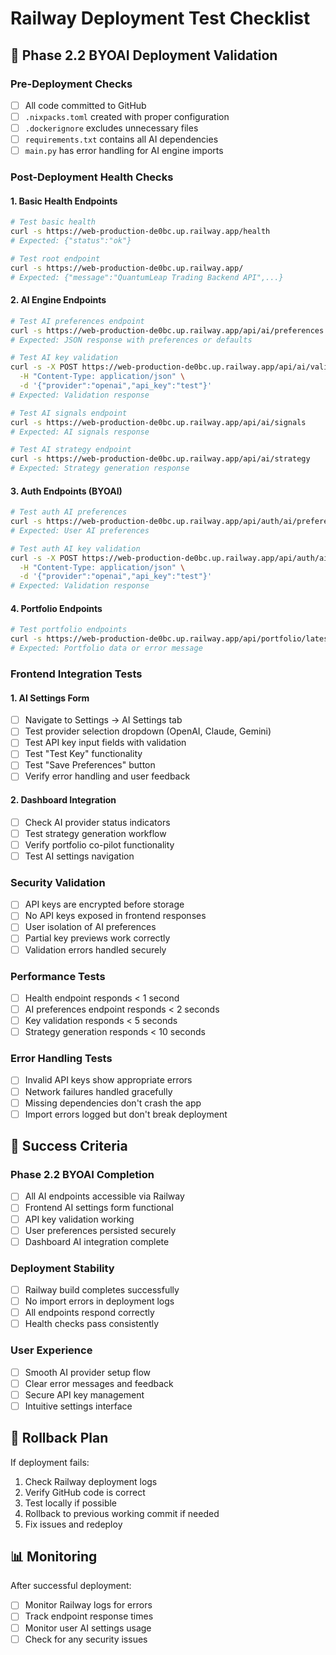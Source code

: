 # Railway Deployment Test Checklist

## 🚀 **Phase 2.2 BYOAI Deployment Validation**

### **Pre-Deployment Checks**

- [ ] All code committed to GitHub
- [ ] `.nixpacks.toml` created with proper configuration
- [ ] `.dockerignore` excludes unnecessary files
- [ ] `requirements.txt` contains all AI dependencies
- [ ] `main.py` has error handling for AI engine imports

### **Post-Deployment Health Checks**

#### **1. Basic Health Endpoints**

```bash
# Test basic health
curl -s https://web-production-de0bc.up.railway.app/health
# Expected: {"status":"ok"}

# Test root endpoint
curl -s https://web-production-de0bc.up.railway.app/
# Expected: {"message":"QuantumLeap Trading Backend API",...}
```

#### **2. AI Engine Endpoints**

```bash
# Test AI preferences endpoint
curl -s https://web-production-de0bc.up.railway.app/api/ai/preferences
# Expected: JSON response with preferences or defaults

# Test AI key validation
curl -s -X POST https://web-production-de0bc.up.railway.app/api/ai/validate-key \
  -H "Content-Type: application/json" \
  -d '{"provider":"openai","api_key":"test"}'
# Expected: Validation response

# Test AI signals endpoint
curl -s https://web-production-de0bc.up.railway.app/api/ai/signals
# Expected: AI signals response

# Test AI strategy endpoint
curl -s https://web-production-de0bc.up.railway.app/api/ai/strategy
# Expected: Strategy generation response
```

#### **3. Auth Endpoints (BYOAI)**

```bash
# Test auth AI preferences
curl -s https://web-production-de0bc.up.railway.app/api/auth/ai/preferences
# Expected: User AI preferences

# Test auth AI key validation
curl -s -X POST https://web-production-de0bc.up.railway.app/api/auth/ai/validate-key \
  -H "Content-Type: application/json" \
  -d '{"provider":"openai","api_key":"test"}'
# Expected: Validation response
```

#### **4. Portfolio Endpoints**

```bash
# Test portfolio endpoints
curl -s https://web-production-de0bc.up.railway.app/api/portfolio/latest
# Expected: Portfolio data or error message
```

### **Frontend Integration Tests**

#### **1. AI Settings Form**

- [ ] Navigate to Settings → AI Settings tab
- [ ] Test provider selection dropdown (OpenAI, Claude, Gemini)
- [ ] Test API key input fields with validation
- [ ] Test "Test Key" functionality
- [ ] Test "Save Preferences" button
- [ ] Verify error handling and user feedback

#### **2. Dashboard Integration**

- [ ] Check AI provider status indicators
- [ ] Test strategy generation workflow
- [ ] Verify portfolio co-pilot functionality
- [ ] Test AI settings navigation

### **Security Validation**

- [ ] API keys are encrypted before storage
- [ ] No API keys exposed in frontend responses
- [ ] User isolation of AI preferences
- [ ] Partial key previews work correctly
- [ ] Validation errors handled securely

### **Performance Tests**

- [ ] Health endpoint responds < 1 second
- [ ] AI preferences endpoint responds < 2 seconds
- [ ] Key validation responds < 5 seconds
- [ ] Strategy generation responds < 10 seconds

### **Error Handling Tests**

- [ ] Invalid API keys show appropriate errors
- [ ] Network failures handled gracefully
- [ ] Missing dependencies don't crash the app
- [ ] Import errors logged but don't break deployment

## 🎯 **Success Criteria**

### **Phase 2.2 BYOAI Completion**

- [ ] All AI endpoints accessible via Railway
- [ ] Frontend AI settings form functional
- [ ] API key validation working
- [ ] User preferences persisted securely
- [ ] Dashboard AI integration complete

### **Deployment Stability**

- [ ] Railway build completes successfully
- [ ] No import errors in deployment logs
- [ ] All endpoints respond correctly
- [ ] Health checks pass consistently

### **User Experience**

- [ ] Smooth AI provider setup flow
- [ ] Clear error messages and feedback
- [ ] Secure API key management
- [ ] Intuitive settings interface

## 🚨 **Rollback Plan**

If deployment fails:

1. Check Railway deployment logs
2. Verify GitHub code is correct
3. Test locally if possible
4. Rollback to previous working commit if needed
5. Fix issues and redeploy

## 📊 **Monitoring**

After successful deployment:

- [ ] Monitor Railway logs for errors
- [ ] Track endpoint response times
- [ ] Monitor user AI settings usage
- [ ] Check for any security issues
